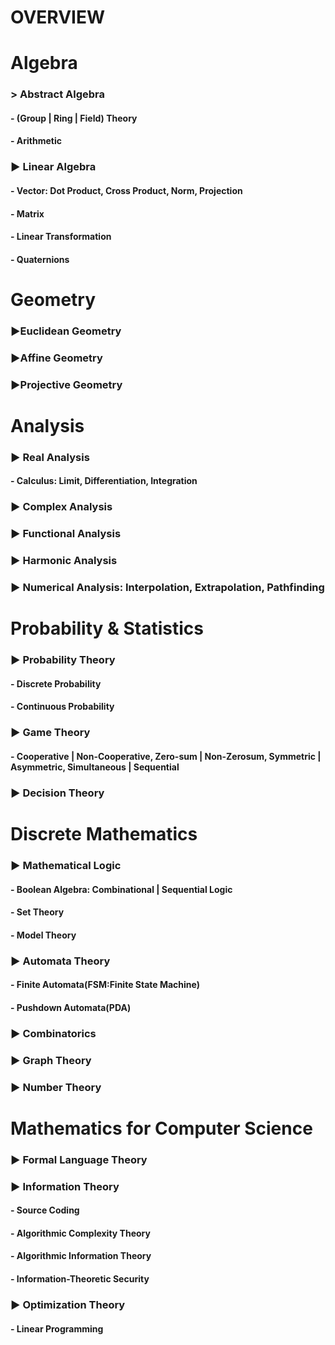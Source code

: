 # **OVERVIEW**
# Algebra
### > Abstract Algebra
####   - (Group | Ring | Field) Theory
####   - Arithmetic
### ▶ Linear Algebra
####   - Vector: Dot Product, Cross Product, Norm, Projection
####   - Matrix 
####   - Linear Transformation
####   - Quaternions

# Geometry
### ▶Euclidean Geometry
### ▶Affine Geometry
### ▶Projective Geometry

# Analysis
### ▶ Real Analysis
####   - Calculus: Limit, Differentiation, Integration
### ▶ Complex Analysis
### ▶ Functional Analysis
### ▶ Harmonic Analysis
### ▶ Numerical Analysis: Interpolation, Extrapolation, Pathfinding

# Probability & Statistics
### ▶ Probability Theory
####   - Discrete Probability
####   - Continuous Probability
### ▶ Game Theory
####   - Cooperative | Non-Cooperative, Zero-sum | Non-Zerosum, Symmetric | Asymmetric, Simultaneous | Sequential
### ▶ Decision Theory

# Discrete Mathematics
### ▶ Mathematical Logic
####   - Boolean Algebra: Combinational | Sequential Logic
####   - Set Theory   
####   - Model Theory
### ▶ Automata Theory
####   - Finite Automata(FSM:Finite State Machine)
####   - Pushdown Automata(PDA)
### ▶ Combinatorics
### ▶ Graph Theory
### ▶ Number Theory

# Mathematics for Computer Science
### ▶ Formal Language Theory
### ▶ Information Theory
####   - Source Coding
####   - Algorithmic Complexity Theory
####   - Algorithmic Information Theory
####   - Information-Theoretic Security
### ▶ Optimization Theory
####   - Linear Programming
